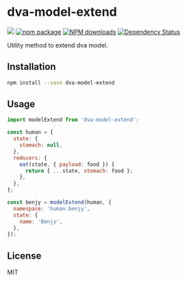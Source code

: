 # dva-model-extend

[![](https://img.shields.io/travis/dvajs/dva-model-extend.svg?style=flat-square)](https://travis-ci.org/dvajs/dva-model-extend)
[![npm package](https://img.shields.io/npm/v/dva-model-extend.svg?style=flat-square)](https://www.npmjs.org/package/dva-model-extend)
[![NPM downloads](http://img.shields.io/npm/dm/dva-model-extend.svg?style=flat-square)](https://npmjs.org/package/dva-model-extend)
[![Dependency Status](https://david-dm.org/dvajs/dva-model-extend.svg?style=flat-square)](https://david-dm.org/dvajs/dva-model-extend)

Utility method to extend dva model.

## Installation

```bash
npm install --save dva-model-extend
```

## Usage

````js
import modelExtend from 'dva-model-extend';

const human = {
  state: {
    stomach: null,
  },
  reducers: {
    eat(state, { payload: food }) {
      return { ...state, stomach: food };
    },
  },
};

const benjy = modelExtend(human, {
  namespace: 'human.benjy',
  state: {
    name: 'Benjy',
  },
});
````

## License

MIT
